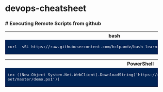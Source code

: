 # devops-cheatsheet

### # Executing Remote Scripts from github

<table>
<tr><th>bash</th></tr>
<tr><td bgcolor="#012456">

<pre style="background-color:#012456;color:#EEEDF0">
curl -sSL https://raw.githubusercontent.com/hclpandv/bash-learning/master/colors.sh | bash
</pre>
  
</td></tr> </table>
<!---      -->

<table>
<tr><th>PowerShell</th></tr>
<tr><td bgcolor="#012456">

<pre style="background-color:#012456;color:#EEEDF0">
iex ((New-Object System.Net.WebClient).DownloadString('https://raw.githubusercontent.com/hclpandv/devops-cheatsh
eet/master/demo.ps1'))
</pre>
  
</td></tr> </table>
<!---      -->


